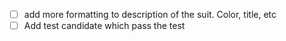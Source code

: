 * [ ] add more formatting to description of the suit. Color, title, etc
* [ ] Add test candidate which pass the test
